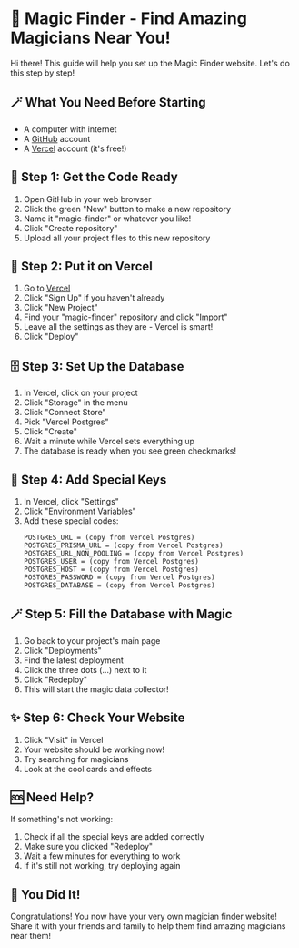 # 🎩 Magic Finder - Find Amazing Magicians Near You!

Hi there! This guide will help you set up the Magic Finder website. Let's do this step by step!

## 🪄 What You Need Before Starting
- A computer with internet
- A [GitHub](https://github.com) account
- A [Vercel](https://vercel.com) account (it's free!)

## 📝 Step 1: Get the Code Ready
1. Open GitHub in your web browser
2. Click the green "New" button to make a new repository
3. Name it "magic-finder" or whatever you like!
4. Click "Create repository"
5. Upload all your project files to this new repository

## 🚀 Step 2: Put it on Vercel
1. Go to [Vercel](https://vercel.com)
2. Click "Sign Up" if you haven't already
3. Click "New Project"
4. Find your "magic-finder" repository and click "Import"
5. Leave all the settings as they are - Vercel is smart!
6. Click "Deploy"

## 🗄️ Step 3: Set Up the Database
1. In Vercel, click on your project
2. Click "Storage" in the menu
3. Click "Connect Store"
4. Pick "Vercel Postgres"
5. Click "Create"
6. Wait a minute while Vercel sets everything up
7. The database is ready when you see green checkmarks!

## 🔑 Step 4: Add Special Keys
1. In Vercel, click "Settings"
2. Click "Environment Variables"
3. Add these special codes:
   ```
   POSTGRES_URL = (copy from Vercel Postgres)
   POSTGRES_PRISMA_URL = (copy from Vercel Postgres)
   POSTGRES_URL_NON_POOLING = (copy from Vercel Postgres)
   POSTGRES_USER = (copy from Vercel Postgres)
   POSTGRES_HOST = (copy from Vercel Postgres)
   POSTGRES_PASSWORD = (copy from Vercel Postgres)
   POSTGRES_DATABASE = (copy from Vercel Postgres)
   ```

## 🪄 Step 5: Fill the Database with Magic
1. Go back to your project's main page
2. Click "Deployments"
3. Find the latest deployment
4. Click the three dots (...) next to it
5. Click "Redeploy"
6. This will start the magic data collector!

## ✨ Step 6: Check Your Website
1. Click "Visit" in Vercel
2. Your website should be working now!
3. Try searching for magicians
4. Look at the cool cards and effects

## 🆘 Need Help?
If something's not working:
1. Check if all the special keys are added correctly
2. Make sure you clicked "Redeploy"
3. Wait a few minutes for everything to work
4. If it's still not working, try deploying again

## 🎉 You Did It!
Congratulations! You now have your very own magician finder website! Share it with your friends and family to help them find amazing magicians near them!
